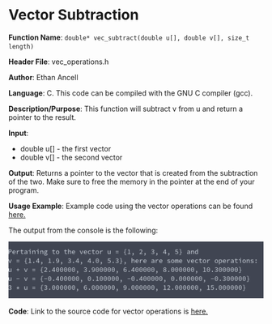 # Vector Subtraction
**Function Name**: ```double* vec_subtract(double u[], double v[], size_t length)```

**Header File**: vec_operations.h

**Author**: Ethan Ancell

**Language**: C. This code can be compiled with the GNU C compiler (gcc).

**Description/Purpose**: This function will subtract v from u and return a pointer to the result.

**Input**:
* double u[] - the first vector
* double v[] - the second vector

**Output**: Returns a pointer to the vector that is created from the subtraction of the two. Make sure to free the memory in the pointer at the end of your program.

**Usage Example**: Example code using the vector operations can be found [here.](https://github.com/ethanancell/math4610/blob/master/software/vectors/vec_operations.c)

The output from the console is the following:

![Console Output](images/vec_operations.png)

**Code**: Link to the source code for vector operations is [here.](https://github.com/ethanancell/math4610/blob/master/shared_library/src/vec_operations.c)
